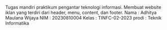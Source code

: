 Tugas mandiri praktikum pengantar teknologi informasi.
Membuat website iklan yang terdiri dari header, menu, content, dan footer.
Nama  : Adhitya Maulana Wijaya
NIM   : 20230810004
Kelas : TINFC-02-2023
prodi : Teknik Informatika
